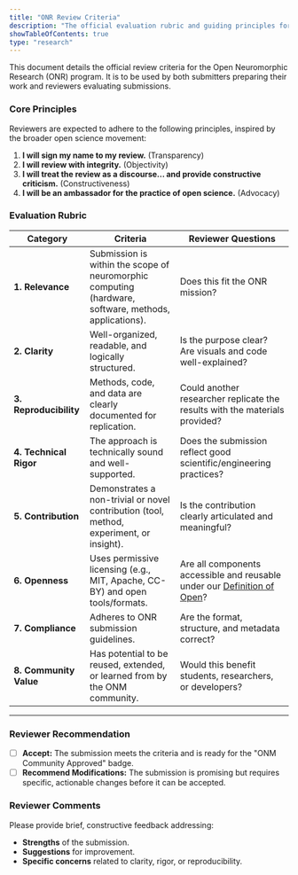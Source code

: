 ```yaml
---
title: "ONR Review Criteria"
description: "The official evaluation rubric and guiding principles for the Open Neuromorphic Research (ONR) community peer-review program."
showTableOfContents: true
type: "research"
---
```


This document details the official review criteria for the Open Neuromorphic Research (ONR) program. It is to be used by both submitters preparing their work and reviewers evaluating submissions.

### Core Principles

Reviewers are expected to adhere to the following principles, inspired by the broader open science movement:

1.  **I will sign my name to my review.** (Transparency)
2.  **I will review with integrity.** (Objectivity)
3.  **I will treat the review as a discourse... and provide constructive criticism.** (Constructiveness)
4.  **I will be an ambassador for the practice of open science.** (Advocacy)

### Evaluation Rubric

| Category | Criteria | Reviewer Questions |
|---|---|---|
| **1. Relevance** | Submission is within the scope of neuromorphic computing (hardware, software, methods, applications). | Does this fit the ONR mission? |
| **2. Clarity** | Well-organized, readable, and logically structured. | Is the purpose clear? Are visuals and code well-explained? |
| **3. Reproducibility** | Methods, code, and data are clearly documented for replication. | Could another researcher replicate the results with the materials provided? |
| **4. Technical Rigor** | The approach is technically sound and well-supported. | Does the submission reflect good scientific/engineering practices? |
| **5. Contribution** | Demonstrates a non-trivial or novel contribution (tool, method, experiment, or insight). | Is the contribution clearly articulated and meaningful? |
| **6. Openness** | Uses permissive licensing (e.g., MIT, Apache, CC-BY) and open tools/formats. | Are all components accessible and reusable under our [Definition of Open](/about/governance/open-definition/)? |
| **7. Compliance** | Adheres to ONR submission guidelines. | Are the format, structure, and metadata correct? |
| **8. Community Value** | Has potential to be reused, extended, or learned from by the ONM community. | Would this benefit students, researchers, or developers? |

---

### Reviewer Recommendation

-   [ ] **Accept:** The submission meets the criteria and is ready for the "ONM Community Approved" badge.
-   [ ] **Recommend Modifications:** The submission is promising but requires specific, actionable changes before it can be accepted.

### Reviewer Comments

Please provide brief, constructive feedback addressing:
-   **Strengths** of the submission.
-   **Suggestions** for improvement.
-   **Specific concerns** related to clarity, rigor, or reproducibility.
